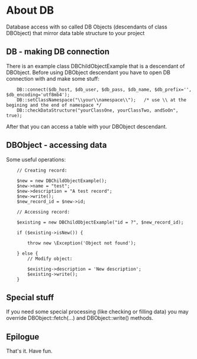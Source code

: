 # About DB
Database access with so called DB Objects (descendants of class DBObject)
that mirror data table structure to your project

## DB - making DB connection
There is an example class DBChildObjectExample that is a descendant of DBObject.
Before using DBObject descendant you have to open DB connection with and make some stuff:
    
```
    DB::connect($db_host, $db_user, $db_pass, $db_name, $db_prefix='', $db_encoding='utf8mb4');
    DB::setClassNamespace("\\your\\namespace\\");   /* use \\ at the begining and the end of namespace */
    DB::checkDataStructure("yourClassOne, yourClassTwo, andSoOn", true);
```

After that you can access a table with your DBObject descendant.

## DBObject - accessing data
Some useful operations:

```
    // Creating record:
    
    $new = new DBChildObjectExample();
    $new->name = "test";
    $new->description = "A test record";
    $new->write();
    $new_record_id = $new->id;

    // Accessing record:

    $existing = new DBChildObjectExample("id = ?", $new_record_id);

    if ($existing->isNew()) {

        throw new \Exception('Object not found');

    } else {
        // Modify object:

        $existing->description = 'New description';
        $existing->write();
    }
```

## Special stuff
If you need some special processing (like checking or filling data) you may override DBObject::fetch(...) and DBObject::write() methods.

## Epilogue
That's it. Have fun.